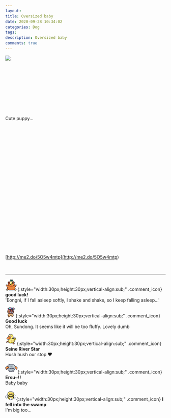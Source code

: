 ```yaml
---
layout: 
title: Oversized baby
date: 2020-09-28 10:34:02
categories: Dog
tags: 
description: Oversized baby
comments: true
---
```


![](https://blog.kakaocdn.net/dn/tZCmk/btqJMvIxw86/6iCkx9a146nOiNgeAT8vL0/img.gif)

​

​

​

​

​

Cute puppy...

​

​

​

​

​

​

​

​

​

​

​

​

​

[http://me2.do/5O5w4mtp](<http://me2.do/5O5w4mtp>)

​

* * *

![comment](/assets/character/bird.png){:style="width:30px;height:30px;vertical-align:sub;" .comment_icon} **good luck!**  
'Eongni, if I fall asleep softly, I shake and shake, so I keep falling asleep...'   
  
![comment](/assets/character/mask.png){:style="width:30px;height:30px;vertical-align:sub;" .comment_icon} **Good luck**  
Oh, Sundong. It seems like it will be too fluffy. Lovely dumb  
  
![comment](/assets/character/duck.png){:style="width:30px;height:30px;vertical-align:sub;" .comment_icon} **Seine River Star**  
Hush hush our stop ♥   
  
![comment](/assets/character/skull.png){:style="width:30px;height:30px;vertical-align:sub;" .comment_icon} **Ersu~!!**  
Baby baby   
  
![comment](/assets/character/bee.png){:style="width:30px;height:30px;vertical-align:sub;" .comment_icon} **I fell into the swamp**  
I'm big too...   
  

